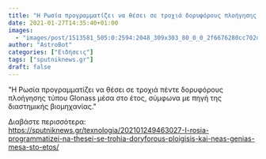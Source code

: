 ```yaml
---
title: "Η Ρωσία προγραμματίζει να θέσει σε τροχιά δορυφόρους πλοήγησης και νέας γενιάς μέσα στο έτος"
date: 2021-01-27T14:35:40+01:00
images:
  - "images/post/1513581_505:0:2594:2048_309x303_80_0_0_2f6676280cc702d49c4ac3cc6d35a754.jpg"
author: "AstroBot"
categories: ["Ειδήσεις"]
tags: ["sputniknews.gr"]
draft: false
---
```


"Η Ρωσία προγραμματίζει να θέσει σε τροχιά πέντε δορυφόρους πλοήγησης τύπου Glonass μέσα στο έτος, σύμφωνα με πηγή της διαστημικής βιομηχανίας."

Διαβάστε περισσότερα: https://sputniknews.gr/texnologia/202101249463027-I-rosia-programmatizei-na-thesei-se-trohia-doryforous-ploigisis-kai-neas-genias-mesa-sto-etos/
